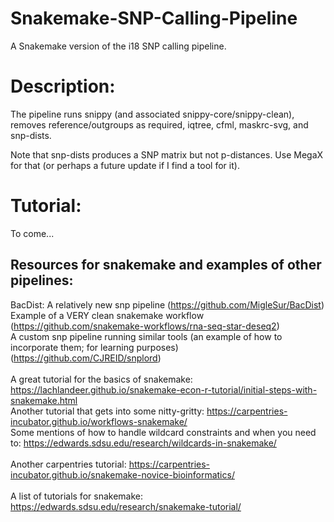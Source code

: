 # Snakemake-SNP-Calling-Pipeline
A Snakemake version of the i18 SNP calling pipeline.

# Description:
The pipeline runs snippy (and associated snippy-core/snippy-clean), removes reference/outgroups as required, iqtree, cfml, maskrc-svg, and snp-dists.

Note that snp-dists produces a SNP matrix but not p-distances. Use MegaX for that (or perhaps a future update if I find a tool for it).

# Tutorial:
To come...


## Resources for snakemake and examples of other pipelines:
BacDist: A relatively new snp pipeline (https://github.com/MigleSur/BacDist)<br>
Example of a VERY clean snakemake workflow (https://github.com/snakemake-workflows/rna-seq-star-deseq2)<br>
A custom snp pipeline running similar tools (an example of how to incorporate them; for learning purposes) (https://github.com/CJREID/snplord)
<br>
<br>
A great tutorial for the basics of snakemake: https://lachlandeer.github.io/snakemake-econ-r-tutorial/initial-steps-with-snakemake.html
<br>
Another tutorial that gets into some nitty-gritty: https://carpentries-incubator.github.io/workflows-snakemake/
<br>
Some mentions of how to handle wildcard constraints and when you need to: https://edwards.sdsu.edu/research/wildcards-in-snakemake/
<br><br>
Another carpentries tutorial: https://carpentries-incubator.github.io/snakemake-novice-bioinformatics/
<br><br>
A list of tutorials for snakemake: https://edwards.sdsu.edu/research/snakemake-tutorial/
